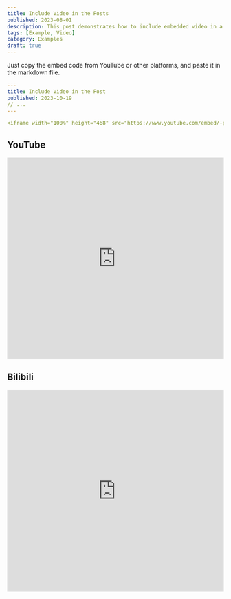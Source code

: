 ```yaml
---
title: Include Video in the Posts
published: 2023-08-01
description: This post demonstrates how to include embedded video in a blog post.
tags: [Example, Video]
category: Examples
draft: true
---
```


Just copy the embed code from YouTube or other platforms, and paste it in the markdown file.

```yaml
---
title: Include Video in the Post
published: 2023-10-19
// ...
---

<iframe width="100%" height="468" src="https://www.youtube.com/embed/-pSf9_MgsZ4" title="YouTube video player" frameborder="0" allowfullscreen></iframe>
```

## YouTube

<iframe width="100%" height="468" src="https://www.youtube.com/embed/-pSf9_MgsZ4" title="YouTube video player" frameborder="0" allow="accelerometer; autoplay; clipboard-write; encrypted-media; gyroscope; picture-in-picture; web-share" allowfullscreen></iframe>

## Bilibili

<iframe width="100%" height="468" src="https://www.youtube.com/embed/NtfbWkxJTHw" frameborder="0" allowfullscreen></iframe>

